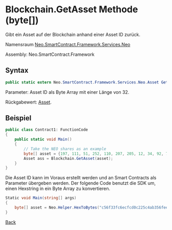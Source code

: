 # Blockchain.GetAsset Methode (byte[])

Gibt ein Asset auf der Blockchain anhand einer Asset ID zurück.

Namensraum [Neo.SmartContract.Framework.Services.Neo](../../neo.md)

Assembly: Neo.SmartContract.Framework

## Syntax

```c#
public static extern Neo.SmartContract.Framework.Services.Neo.Asset GetAsset (byte[] asset_id)
```

Parameter: Asset ID als Byte Array mit einer Länge von 32.

Rückgabewert: [Asset](../Asset.md).

## Beispiel

```c#
public class Contract1: FunctionCode
{
    public static void Main()
    {
        // Take the NEO shares as an example
        byte[] asset = {197, 111, 51, 252, 110, 207, 205, 12, 34, 92, 74, 179, 86, 254, 229, 147, 144, 175, 133, 96, 190, 147, 15, 174, 190, 116, 166, 218, 255, 124, 155};
        Asset ass = Blockchain.GetAsset(asset);
    }
}
```

Die Asset ID kann im Voraus erstellt werden und an Smart Contracts als Parameter übergeben werden. Der folgende Code benutzt die SDK um, einen Hexstring in ein Byte Array zu konvertieren.

```c#
Static void Main(string[] args)
{
    byte[] asset = Neo.Helper.HexToBytes("c56f33fc6ecfcd0c225c4ab356fee59390af8560be0e930faebe74a6daff7c9b");
}
```



[Back](../Blockchain.md)
